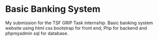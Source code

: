 # Basic Banking System
My submission for the TSF GRIP Task internship.
Basic banking system website using html css bootstrap for front end, Php for backend and phpmyadmin sql for database.
